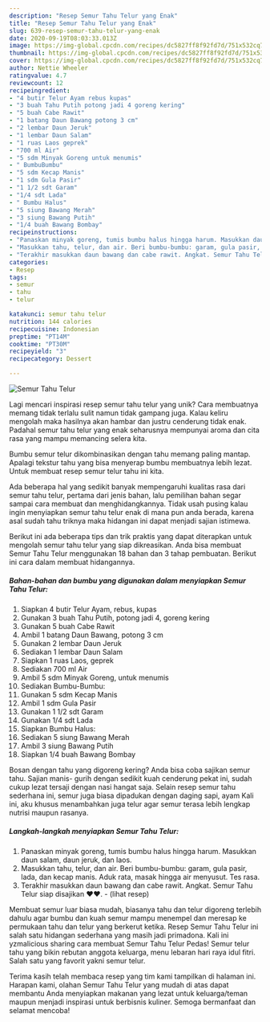 ```yaml
---
description: "Resep Semur Tahu Telur yang Enak"
title: "Resep Semur Tahu Telur yang Enak"
slug: 639-resep-semur-tahu-telur-yang-enak
date: 2020-09-19T08:03:33.013Z
image: https://img-global.cpcdn.com/recipes/dc5827ff8f92fd7d/751x532cq70/semur-tahu-telur-foto-resep-utama.jpg
thumbnail: https://img-global.cpcdn.com/recipes/dc5827ff8f92fd7d/751x532cq70/semur-tahu-telur-foto-resep-utama.jpg
cover: https://img-global.cpcdn.com/recipes/dc5827ff8f92fd7d/751x532cq70/semur-tahu-telur-foto-resep-utama.jpg
author: Nettie Wheeler
ratingvalue: 4.7
reviewcount: 12
recipeingredient:
- "4 butir Telur Ayam rebus kupas"
- "3 buah Tahu Putih potong jadi 4 goreng kering"
- "5 buah Cabe Rawit"
- "1 batang Daun Bawang potong 3 cm"
- "2 lembar Daun Jeruk"
- "1 lembar Daun Salam"
- "1 ruas Laos geprek"
- "700 ml Air"
- "5 sdm Minyak Goreng untuk menumis"
- " BumbuBumbu"
- "5 sdm Kecap Manis"
- "1 sdm Gula Pasir"
- "1 1/2 sdt Garam"
- "1/4 sdt Lada"
- " Bumbu Halus"
- "5 siung Bawang Merah"
- "3 siung Bawang Putih"
- "1/4 buah Bawang Bombay"
recipeinstructions:
- "Panaskan minyak goreng, tumis bumbu halus hingga harum. Masukkan daun salam, daun jeruk, dan laos."
- "Masukkan tahu, telur, dan air. Beri bumbu-bumbu: garam, gula pasir, lada, dan kecap manis. Aduk rata, masak hingga air menyusut. Tes rasa."
- "Terakhir masukkan daun bawang dan cabe rawit. Angkat. Semur Tahu Telur siap disajikan ♥️♥️.             (lihat resep)"
categories:
- Resep
tags:
- semur
- tahu
- telur

katakunci: semur tahu telur 
nutrition: 144 calories
recipecuisine: Indonesian
preptime: "PT14M"
cooktime: "PT30M"
recipeyield: "3"
recipecategory: Dessert

---
```



![Semur Tahu Telur](https://img-global.cpcdn.com/recipes/dc5827ff8f92fd7d/751x532cq70/semur-tahu-telur-foto-resep-utama.jpg)

Lagi mencari inspirasi resep semur tahu telur yang unik? Cara membuatnya memang tidak terlalu sulit namun tidak gampang juga. Kalau keliru mengolah maka hasilnya akan hambar dan justru cenderung tidak enak. Padahal semur tahu telur yang enak seharusnya mempunyai aroma dan cita rasa yang mampu memancing selera kita.

Bumbu semur telur dikombinasikan dengan tahu memang paling mantap. Apalagi tekstur tahu yang bisa menyerap bumbu membuatnya lebih lezat. Untuk membuat resep semur telur tahu ini kita.

Ada beberapa hal yang sedikit banyak mempengaruhi kualitas rasa dari semur tahu telur, pertama dari jenis bahan, lalu pemilihan bahan segar sampai cara membuat dan menghidangkannya. Tidak usah pusing kalau ingin menyiapkan semur tahu telur enak di mana pun anda berada, karena asal sudah tahu triknya maka hidangan ini dapat menjadi sajian istimewa.


Berikut ini ada beberapa tips dan trik praktis yang dapat diterapkan untuk mengolah semur tahu telur yang siap dikreasikan. Anda bisa membuat Semur Tahu Telur menggunakan 18 bahan dan 3 tahap pembuatan. Berikut ini cara dalam membuat hidangannya.

<!--inarticleads1-->

##### Bahan-bahan dan bumbu yang digunakan dalam menyiapkan Semur Tahu Telur:

1. Siapkan 4 butir Telur Ayam, rebus, kupas
1. Gunakan 3 buah Tahu Putih, potong jadi 4, goreng kering
1. Gunakan 5 buah Cabe Rawit
1. Ambil 1 batang Daun Bawang, potong 3 cm
1. Gunakan 2 lembar Daun Jeruk
1. Sediakan 1 lembar Daun Salam
1. Siapkan 1 ruas Laos, geprek
1. Sediakan 700 ml Air
1. Ambil 5 sdm Minyak Goreng, untuk menumis
1. Sediakan  Bumbu-Bumbu:
1. Gunakan 5 sdm Kecap Manis
1. Ambil 1 sdm Gula Pasir
1. Gunakan 1 1/2 sdt Garam
1. Gunakan 1/4 sdt Lada
1. Siapkan  Bumbu Halus:
1. Sediakan 5 siung Bawang Merah
1. Ambil 3 siung Bawang Putih
1. Siapkan 1/4 buah Bawang Bombay


Bosan dengan tahu yang digoreng kering? Anda bisa coba sajikan semur tahu. Sajian manis- gurih dengan sedikit kuah cenderung pekat ini, sudah cukup lezat tersaji dengan nasi hangat saja. Selain resep semur tahu sederhana ini, semur juga biasa dipadukan dengan daging sapi, ayam Kali ini, aku khusus menambahkan juga telur agar semur terasa lebih lengkap nutrisi maupun rasanya. 

<!--inarticleads2-->

##### Langkah-langkah menyiapkan Semur Tahu Telur:

1. Panaskan minyak goreng, tumis bumbu halus hingga harum. Masukkan daun salam, daun jeruk, dan laos.
1. Masukkan tahu, telur, dan air. Beri bumbu-bumbu: garam, gula pasir, lada, dan kecap manis. Aduk rata, masak hingga air menyusut. Tes rasa.
1. Terakhir masukkan daun bawang dan cabe rawit. Angkat. Semur Tahu Telur siap disajikan ♥️♥️. -             (lihat resep)


Membuat semur luar biasa mudah, biasanya tahu dan telur digoreng terlebih dahulu agar bumbu dan kuah semur mampu menempel dan meresap ke permukaan tahu dan telur yang berkerut ketika. Resep Semur Tahu Telur ini salah satu hidangan sederhana yang masih jadi primadona. Kali ini yzmalicious sharing cara membuat Semur Tahu Telur Pedas! Semur telur tahu yang bikin rebutan anggota keluarga, menu lebaran hari raya idul fitri. Salah satu yang favorit yakni semur telur. 

Terima kasih telah membaca resep yang tim kami tampilkan di halaman ini. Harapan kami, olahan Semur Tahu Telur yang mudah di atas dapat membantu Anda menyiapkan makanan yang lezat untuk keluarga/teman maupun menjadi inspirasi untuk berbisnis kuliner. Semoga bermanfaat dan selamat mencoba!
